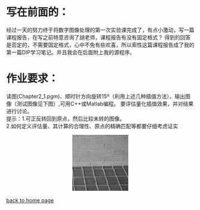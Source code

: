 # 写在前面的：
经过一天的努力终于将数字图像处理的第一次实验课完成了，有点小激动，写一篇课程报告，在写之前特意咨询了胡老师，课程报告有没有固定格式？
得到的回答是否定的，不需要固定格式，心中不免有些欢喜，所以索性这篇课程报告成了我的第一篇DIP学习笔记。并且我会在后面附上我的源程序。
# 作业要求：
读图(Chapter2_1.pgm)、顺时针方向旋转15º（利用上述几种插值方法）、输出图像（测试图像见下图）,可用C++或Matlab编程。
要评估量化插值效果，并对结果进行讨论。
<br>提示：1.可正反转回到原点，然后比较未转的图像。
<br>2.如何定义评估量、其计算的合理性、原点的精确匹配等都要仔细考虑证实

<div align=center><img width="150" height="150" src="/assets/img/Chaper2_1.jpg"/></div>

[back to home page](./..)